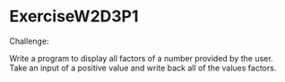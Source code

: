 # ExerciseW2D3P1
Challenge:

Write a program to display all factors of a number provided by the user. Take an input of a positive value and write back all of the values factors.
